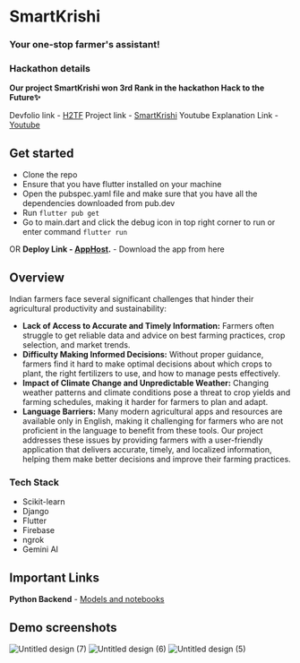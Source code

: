 # SmartKrishi
### Your one-stop farmer's assistant!

### Hackathon details
**Our project SmartKrishi won 3rd Rank in the hackathon Hack to the Future✨**

Devfolio link - [H2TF](https://hack-to-the-future.devfolio.co/)
Project link - [SmartKrishi](https://devfolio.co/projects/smartkrishi-d278)
Youtube Explanation Link - [Youtube](https://youtu.be/7Y2IdqdDJ4I?si=5GHS4BrCex5wv060)

## Get started

* Clone the repo
* Ensure that you have flutter installed on your machine
* Open the pubspec.yaml file and make sure that you have all the dependencies downloaded from pub.dev
* Run `flutter pub get`
* Go to main.dart and click the debug icon in top right corner to run or enter command ` flutter run `

OR **Deploy Link - [AppHost](https://appho.st/d/Hawj0YCI).** - Download the app from here 

## Overview
Indian farmers face several significant challenges that hinder their agricultural productivity and sustainability: 
* **Lack of Access to Accurate and Timely Information:** Farmers often struggle to get reliable data and advice on best farming practices, crop selection, and market trends.
* **Difficulty Making Informed Decisions:** Without proper guidance, farmers find it hard to make optimal decisions about which crops to plant, the right fertilizers to use, and how to manage pests effectively.
* **Impact of Climate Change and Unpredictable Weather:** Changing weather patterns and climate conditions pose a threat to crop yields and farming schedules, making it harder for farmers to plan and adapt.
* **Language Barriers:** Many modern agricultural apps and resources are available only in English, making it challenging for farmers who are not proficient in the language to benefit from these tools.
Our project addresses these issues by providing farmers with a user-friendly application that delivers accurate, timely, and localized information, helping them make better decisions and improve their farming practices.

### Tech Stack
* Scikit-learn
* Django
* Flutter
* Firebase
* ngrok
* Gemini AI

## Important Links

**Python Backend** - [Models and notebooks](https://github.com/KeyurMistry123/H2F_Agri_project)

## Demo screenshots

![Untitled design (7)](https://github.com/user-attachments/assets/23e3dfe7-9ee6-4dc7-9cb4-a6535d2d7ec7)
![Untitled design (6)](https://github.com/user-attachments/assets/0e7ad002-9c2b-443c-bc48-3acdccd98740)
![Untitled design (5)](https://github.com/user-attachments/assets/5551f65b-b80a-4a4f-bef9-113464d4c3e9)



